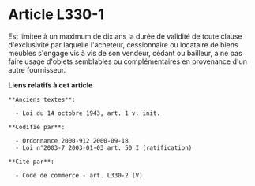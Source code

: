# Article L330-1

Est limitée à un maximum de dix ans la durée de validité de toute clause d'exclusivité par laquelle l'acheteur, cessionnaire
ou locataire de biens meubles s'engage vis à vis de son vendeur, cédant ou bailleur, à ne pas faire usage d'objets semblables
ou complémentaires en provenance d'un autre fournisseur.

**Liens relatifs à cet article**

	**Anciens textes**:

	  - Loi du 14 octobre 1943, art. 1 v. init.

	**Codifié par**:

	  - Ordonnance 2000-912 2000-09-18
	  - Loi n°2003-7 2003-01-03 art. 50 I (ratification)

	**Cité par**:

	  - Code de commerce - art. L330-2 (V)
